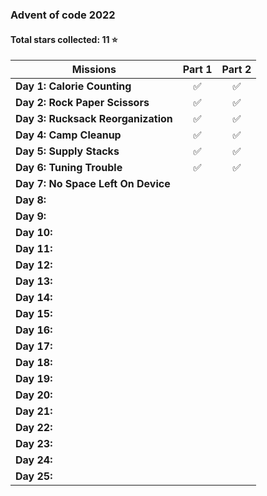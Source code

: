 ### Advent of code 2022

#### Total stars collected: 11 ⭐️

| Missions | Part 1 | Part 2 |
| --- | :---: | :---: |
| __Day 1: Calorie Counting__ | ✅ | ✅ |
| __Day 2: Rock Paper Scissors__ | ✅ | ✅ |
| __Day 3: Rucksack Reorganization__ | ✅ | ✅ |
| __Day 4: Camp Cleanup__ | ✅ | ✅ |
| __Day 5: Supply Stacks__ | ✅ | ✅ |
| __Day 6: Tuning Trouble__ | ✅ | ✅ |
| __Day 7: No Space Left On Device__ |  |  |
| __Day 8:__ |  |  |
| __Day 9:__ |  |  |
| __Day 10:__ |  |  |
| __Day 11:__ |  |  |
| __Day 12:__ |  |  |
| __Day 13:__ |  |  |
| __Day 14:__ |  |  |
| __Day 15:__ |  |  |
| __Day 16:__ |  |  |
| __Day 17:__ |  |  |
| __Day 18:__ |  |  |
| __Day 19:__ |  |  |
| __Day 20:__ |  |  |
| __Day 21:__ |  |  |
| __Day 22:__ |  |  |
| __Day 23:__ |  |  |
| __Day 24:__ |  |  |
| __Day 25:__ |  |  |


